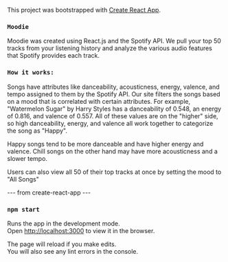 This project was bootstrapped with [Create React App](https://github.com/facebook/create-react-app).

### `Moodie`
Moodie was created using React.js and the Spotify API. We pull your top 50 tracks from your listening history and analyze the various audio features that Spotify provides each track. 

### `How it works:`
Songs have attributes like danceability, acousticness, energy, valence, and tempo assigned to them by the Spotify API. Our site filters the songs based on a mood that is correlated with certain attributes. 
For example, "Watermelon Sugar" by Harry Styles has a danceability of 0.548, an energy of 0.816, and valence of 0.557. All of these values are on the "higher" side, so high danceability, energy, and valence all work together to categorize the song as "Happy". 

Happy songs tend to be more danceable and have higher energy and valence. Chill songs on the other hand may have more acousticness and a slower tempo. 

Users can also view all 50 of their top tracks at once by setting the mood to "All Songs"






--- from create-react-app ---

### `npm start`

Runs the app in the development mode.<br />
Open [http://localhost:3000](http://localhost:3000) to view it in the browser.

The page will reload if you make edits.<br />
You will also see any lint errors in the console.


